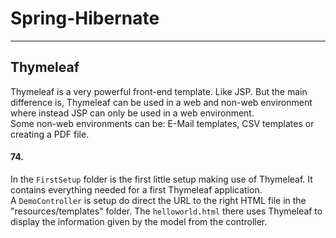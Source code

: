 # Spring-Hibernate

---

## Thymeleaf

Thymeleaf is a very powerful front-end template. Like JSP. But the main difference is, Thymeleaf can be used in a web and non-web environment where instead JSP can only be used in a web environment.\
Some non-web environments can be: E-Mail templates, CSV templates or creating a PDF file.

#### 74.

In the `FirstSetup` folder is the first little setup making use of Thymeleaf. It contains everything needed for a first Thymeleaf application.\
A `DemoController` is setup do direct the URL to the right HTML file in the "resources/templates" folder. The `helloworld.html` there uses Thymeleaf to display the information given by the model from the controller.
